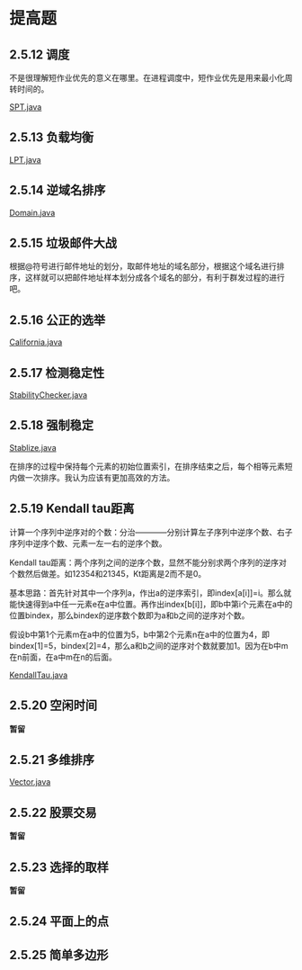 # 提高题

## 2.5.12 调度

不是很理解短作业优先的意义在哪里。在进程调度中，短作业优先是用来最小化周转时间的。

[SPT.java](https://github.com/Dokyme/algorithms_4th_exercises/blob/master/src/main/java/com/dokyme/alg4/sorting/application/SPT.java)

## 2.5.13 负载均衡

[LPT.java](https://github.com/Dokyme/algorithms_4th_exercises/blob/master/src/main/java/com/dokyme/alg4/sorting/application/LPT.java)

## 2.5.14 逆域名排序

[Domain.java](https://github.com/Dokyme/algorithms_4th_exercises/blob/master/src/main/java/com/dokyme/alg4/sorting/application/Domain.java)

## 2.5.15 垃圾邮件大战

根据@符号进行邮件地址的划分，取邮件地址的域名部分，根据这个域名进行排序，这样就可以把邮件地址样本划分成各个域名的部分，有利于群发过程的进行吧。

## 2.5.16 公正的选举

[California.java](https://github.com/Dokyme/algorithms_4th_exercises/blob/master/src/main/java/com/dokyme/alg4/sorting/application/California.java)

## 2.5.17 检测稳定性

[StabilityChecker.java](https://github.com/Dokyme/algorithms_4th_exercises/blob/master/src/main/java/com/dokyme/alg4/sorting/application/StabilityChecker.java)

## 2.5.18 强制稳定

[Stablize.java](https://github.com/Dokyme/algorithms_4th_exercises/blob/master/src/main/java/com/dokyme/alg4/sorting/application/Stablize.java)

在排序的过程中保持每个元素的初始位置索引，在排序结束之后，每个相等元素短内做一次排序。我认为应该有更加高效的方法。

## 2.5.19 Kendall tau距离

计算一个序列中逆序对的个数：分治————分别计算左子序列中逆序个数、右子序列中逆序个数、元素一左一右的逆序个数。

Kendall tau距离：两个序列之间的逆序个数，显然不能分别求两个序列的逆序对个数然后做差。如12354和21345，Kt距离是2而不是0。

基本思路：首先针对其中一个序列a，作出a的逆序索引，即index[a[i]]=i。那么就能快速得到a中任一元素e在a中位置。再作出index[b[i]]，即b中第i个元素在a中的位置bindex，那么bindex的逆序数个数即为a和b之间的逆序对个数。

假设b中第1个元素m在a中的位置为5，b中第2个元素n在a中的位置为4，即bindex[1]=5，bindex[2]=4，那么a和b之间的逆序对个数就要加1。因为在b中m在n前面，在a中m在n的后面。

[KendallTau.java](https://github.com/Dokyme/algorithms_4th_exercises/blob/master/src/main/java/com/dokyme/alg4/sorting/application/KendallTau.java)

## 2.5.20 空闲时间

**暂留**

## 2.5.21 多维排序

[Vector.java](https://github.com/Dokyme/algorithms_4th_exercises/blob/master/src/main/java/com/dokyme/alg4/sorting/application/Vector.java)

## 2.5.22 股票交易

**暂留**

## 2.5.23 选择的取样

**暂留**

## 2.5.24 平面上的点

## 2.5.25 简单多边形
